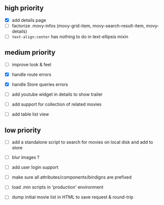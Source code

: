 ## high priority

- [x] add details page
- [ ] factorize .movy-infos (movy-grid-item, movy-search-result-item, movy-details)
- [ ] `text-align:center` has nothing to do in text-ellipsis mixin

## medium priority

- [ ] improve look & feel
- [x] handle route errors
- [x] handle Store queries errors

- [ ] add youtube widget in details to show trailer
- [ ] add support for collection of related movies
- [ ] add table list view

## low priority

- [ ] add a standalone script to search for movies on local disk and add to store
- [ ] blur images ?

- [ ] add user login support

- [ ] make sure all attributes/components/bindigns are prefixed
- [ ] load .min scripts in 'production' environment
- [ ] dump initial movie list in HTML to save request & round-trip
